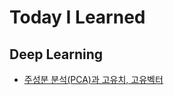 # Today I Learned


## Deep Learning
* [주성분 분석(PCA)과 고유치, 고유벡터](https://keyboard-lover.tistory.com/11)

